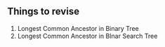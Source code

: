 ## Things to revise

1. Longest Common Ancestor in Binary Tree  
2. Longest Common Ancestor in BInar Search Tree  
